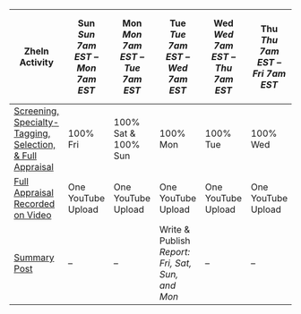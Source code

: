 | Zheln Activity | Sun<br>_Sun 7am EST – Mon 7am EST_ | Mon<br>_Mon 7am EST – Tue 7am EST_ | Tue<br>_Tue 7am EST – Wed 7am EST_ | Wed<br>_Wed 7am EST – Thu 7am EST_ | Thu<br>_Thu 7am EST – Fri 7am EST_ | Fri<br>_Fri 7am EST – Sat 7am EST_ | Sat<br>_Sat 7am EST – Sun 7am EST_ |
|---|---|---|---|---|---|---|---|
| [Screening, Specialty-Tagging, Selection, & Full Appraisal](https://github.com/p1m-ortho/qs-global-ortho-search-queries/blob/global-sr-query/README.md#methods) | 100% Fri | 100% Sat & 100% Sun | 100% Mon | 100% Tue | 100% Wed | 100% Thu | **Day Off** |
| [Full Appraisal Recorded on Video](https://github.com/p1m-ortho/qs-global-ortho-search-queries/blob/global-sr-query/README.md#methods) | One YouTube Upload | One YouTube Upload | One YouTube Upload | One YouTube Upload | One YouTube Upload | One YouTube Upload | **Day Off** |
| [Summary Post](https://github.com/drzhelnov/zheln.github.io/issues?q=is%3Aissue+summary+in%3Atitle) | – | – | Write & Publish<br>_Report: Fri, Sat, Sun, and Mon_ | – | – | Write & Publish<br>_Report: Tue, Wed, and Thu_ | **Day Off** |
